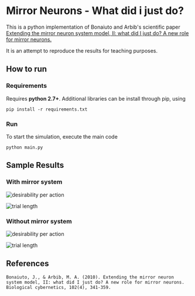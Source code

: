 # Mirror Neurons - What did i just do?
This is a python implementation of Bonaiuto and Arbib's scientific paper 
[Extending the mirror neuron system model, II: what did I just do? A new role for mirror neurons.](https://www.ncbi.nlm.nih.gov/pubmed/20217428)

It is an attempt to reproduce the results for teaching purposes.
## How to run
### Requirements
Requires **python 2.7+**.
Additional libraries can be install through pip, using


  ```pip install -r requirements.txt```

### Run
To start the simulation, execute the main code

  ```python main.py```

## Sample Results
### With mirror system
![desirability per action](../master/images/ms_desirabilities.png)

![trial length](../master/images/ms_lengths.png)
### Without mirror system
![desirability per action](../master/images/no_ms_desirabilities.png)

![trial length](../master/images/no_ms_lengths.png)

## References

`Bonaiuto, J., & Arbib, M. A. (2010). Extending the mirror neuron system model, II: what did I just do? A new role for mirror neurons. Biological cybernetics, 102(4), 341-359.`
